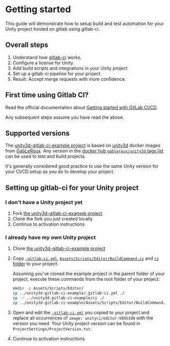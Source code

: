 # Getting started

This guide will demonstrate how to setup build and test automation for your Unity project hosted on gitlab using gitlab-ci.

## Overall steps

1. Understand how [gitlab-ci](https://docs.gitlab.com/ce/ci/) works.
2. Configure a license for Unity.
3. Add build scripts and integrations in your Unity project
4. Set up a gitlab-ci pipeline for your project.
5. Result: Accept merge requests with more confidence.

## First time using Gitlab CI?

Read the official documentation about [Getting started with GitLab CI/CD](https://docs.gitlab.com/ce/ci/quick_start/).

Any subsequent steps assume you have read the above.

## Supported versions

The [unity3d-gitlab-ci-example project](https://gitlab.com/gableroux/unity3d-gitlab-ci-example/) is based on [unity3d](https://gitlab.com/gableroux/unity3d) docker images from [GabLeRoux](https://github.com/GabLeRoux). Any version in the [docker hub `gableroux/unity3d` tags list](https://hub.docker.com/r/gableroux/unity3d/tags) can be used to test and build projects.

It's generally considered good practice to use the same Unity version for your CI/CD setup as you do to develop your project.

## Setting up gitlab-ci for your Unity project

### I don't have a Unity project yet

1. Fork [the unity3d-gitlab-ci-example project](https://gitlab.com/gableroux/unity3d-gitlab-ci-example/)
1. Clone the fork you just created locally
1. Continue to activation instructions

### I already have my own Unity project

1. Clone [the unity3d-gitlab-ci-example project](https://gitlab.com/gableroux/unity3d-gitlab-ci-example/)
1. Copy [`.gitlab-ci.yml`](https://gitlab.com/gableroux/unity3d-gitlab-ci-example/-/blob/master/.gitlab-ci.yml), [`Assets/Scripts/Editor/BuildCommand.cs`](https://gitlab.com/gableroux/unity3d-gitlab-ci-example/-/blob/master/Assets/Scripts/Editor/BuildCommand.cs) and [`ci` folder](https://gitlab.com/gableroux/unity3d-gitlab-ci-example/-/blob/master/ci) to your project:

   Assuming you've cloned the example project in the parent folder of your project, execute these commands from the root folder of your project:

   ```bash
   mkdir -p Assets/Scripts/Editor/
   cp ../unity3d-gitlab-ci-example/.gitlab-ci.yml ./
   cp -r ../unity3d-gitlab-ci-example/ci ./
   cp ../unity3d-gitlab-ci-example/Assets/Scripts/Editor/BuildCommand.cs ./Assets/Scripts/Editor/
   ```

1. Open and edit the [`.gitlab-ci.yml`](https://gitlab.com/gableroux/unity3d-gitlab-ci-example/-/blob/master/.gitlab-ci.yml) you copied to your project and replace all occurrences of `image: unityci/editor:VERSION` with the version you need. Your Unity project version can be found in `ProjectSettings/ProjectVersion.txt`.
1. Continue to activation instructions
